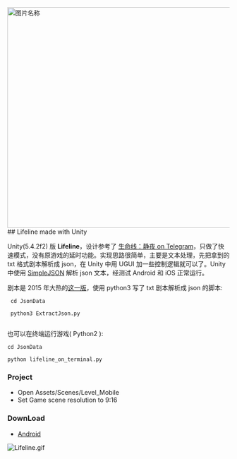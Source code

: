 <!--![](http://upload-images.jianshu.io/upload_images/266748-635b8f94a4500b23.jpg?imageMogr2/auto-orient/strip%7CimageView2/2/w/1240/imageView/2/w/619/q/90)-->
<img src="http://upload-images.jianshu.io/upload_images/266748-635b8f94a4500b23.jpg?imageMogr2/auto-orient/strip%7CimageView2/2/w/1240" width = "850" height = "500" alt="图片名称" align=center />
## Lifeline made with Unity
  
Unity(5.4.2f2) 版 **Lifeline**，设计参考了 [生命线：静夜 on Telegram](http://www.jianshu.com/p/5a480d2d5dc6)，只做了快速模式，没有原游戏的延时功能。实现思路很简单，主要是文本处理，先把拿到的 txt 格式剧本解析成 json，在 Unity 中用 UGUI 加一些控制逻辑就可以了。Unity 中使用 [SimpleJSON](http://wiki.unity3d.com/index.php/SimpleJSON) 解析 json 文本，经测试 Android 和 iOS 正常运行。  
 
剧本是 2015 年大热的[这一版](https://itunes.apple.com/cn/app/lifeline-sheng-ming-xian/id982354972?mt=8)，使用 python3 写了 txt 剧本解析成 json 的脚本: 

``` 
 cd JsonData   
 
 python3 ExtractJson.py   
 
``` 


也可以在终端运行游戏( Python2 ):  

``` 
cd JsonData  
 
python lifeline_on_terminal.py 

```


### Project   
  
- Open Assets/Scenes/Level_Mobile  
- Set Game scene resolution to 9:16     
  

<!--<img src="https://github.com/wuqxuan/LifeLineUnity/raw/master/image/Lifeline.png" width = "300" height = "500" alt="图片名称" align=center />  -->

### DownLoad   
* [Android](https://pan.baidu.com/s/1qYfGLuk)  

![Lifeline.gif](http://upload-images.jianshu.io/upload_images/1653402-f608a7c483a7e8df.gif?imageMogr2/auto-orient/strip)


